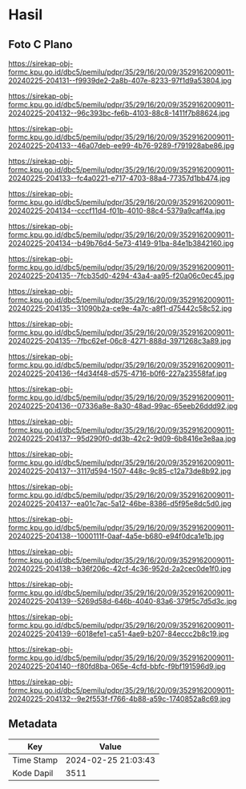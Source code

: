 # Hasil

## Foto C Plano

https://sirekap-obj-formc.kpu.go.id/dbc5/pemilu/pdpr/35/29/16/20/09/3529162009011-20240225-204131--f9939de2-2a8b-407e-8233-97f1d9a53804.jpg

https://sirekap-obj-formc.kpu.go.id/dbc5/pemilu/pdpr/35/29/16/20/09/3529162009011-20240225-204132--96c393bc-fe6b-4103-88c8-1411f7b88624.jpg

https://sirekap-obj-formc.kpu.go.id/dbc5/pemilu/pdpr/35/29/16/20/09/3529162009011-20240225-204133--46a07deb-ee99-4b76-9289-f791928abe86.jpg

https://sirekap-obj-formc.kpu.go.id/dbc5/pemilu/pdpr/35/29/16/20/09/3529162009011-20240225-204133--fc4a0221-e717-4703-88a4-77357d1bb474.jpg

https://sirekap-obj-formc.kpu.go.id/dbc5/pemilu/pdpr/35/29/16/20/09/3529162009011-20240225-204134--cccf11d4-f01b-4010-88c4-5379a9caff4a.jpg

https://sirekap-obj-formc.kpu.go.id/dbc5/pemilu/pdpr/35/29/16/20/09/3529162009011-20240225-204134--b49b76d4-5e73-4149-91ba-84e1b3842160.jpg

https://sirekap-obj-formc.kpu.go.id/dbc5/pemilu/pdpr/35/29/16/20/09/3529162009011-20240225-204135--7fcb35d0-4294-43a4-aa95-f20a06c0ec45.jpg

https://sirekap-obj-formc.kpu.go.id/dbc5/pemilu/pdpr/35/29/16/20/09/3529162009011-20240225-204135--31090b2a-ce9e-4a7c-a8f1-d75442c58c52.jpg

https://sirekap-obj-formc.kpu.go.id/dbc5/pemilu/pdpr/35/29/16/20/09/3529162009011-20240225-204135--7fbc62ef-06c8-4271-888d-3971268c3a89.jpg

https://sirekap-obj-formc.kpu.go.id/dbc5/pemilu/pdpr/35/29/16/20/09/3529162009011-20240225-204136--f4d34f48-d575-4716-b0f6-227a23558faf.jpg

https://sirekap-obj-formc.kpu.go.id/dbc5/pemilu/pdpr/35/29/16/20/09/3529162009011-20240225-204136--07336a8e-8a30-48ad-99ac-65eeb26ddd92.jpg

https://sirekap-obj-formc.kpu.go.id/dbc5/pemilu/pdpr/35/29/16/20/09/3529162009011-20240225-204137--95d290f0-dd3b-42c2-9d09-6b8416e3e8aa.jpg

https://sirekap-obj-formc.kpu.go.id/dbc5/pemilu/pdpr/35/29/16/20/09/3529162009011-20240225-204137--3117d594-1507-448c-9c85-c12a73de8b92.jpg

https://sirekap-obj-formc.kpu.go.id/dbc5/pemilu/pdpr/35/29/16/20/09/3529162009011-20240225-204137--ea01c7ac-5a12-46be-8386-d5f95e8dc5d0.jpg

https://sirekap-obj-formc.kpu.go.id/dbc5/pemilu/pdpr/35/29/16/20/09/3529162009011-20240225-204138--1000111f-0aaf-4a5e-b680-e94f0dca1e1b.jpg

https://sirekap-obj-formc.kpu.go.id/dbc5/pemilu/pdpr/35/29/16/20/09/3529162009011-20240225-204138--b36f206c-42cf-4c36-952d-2a2cec0de1f0.jpg

https://sirekap-obj-formc.kpu.go.id/dbc5/pemilu/pdpr/35/29/16/20/09/3529162009011-20240225-204139--5269d58d-646b-4040-83a6-379f5c7d5d3c.jpg

https://sirekap-obj-formc.kpu.go.id/dbc5/pemilu/pdpr/35/29/16/20/09/3529162009011-20240225-204139--6018efe1-ca51-4ae9-b207-84eccc2b8c19.jpg

https://sirekap-obj-formc.kpu.go.id/dbc5/pemilu/pdpr/35/29/16/20/09/3529162009011-20240225-204140--f80fd8ba-065e-4cfd-bbfc-f9bf191596d9.jpg

https://sirekap-obj-formc.kpu.go.id/dbc5/pemilu/pdpr/35/29/16/20/09/3529162009011-20240225-204132--9e2f553f-f766-4b88-a59c-1740852a8c69.jpg


## Metadata

| Key        | Value               |
| ---------- | ------------------- |
| Time Stamp | 2024-02-25 21:03:43 |
| Kode Dapil | 3511                |



